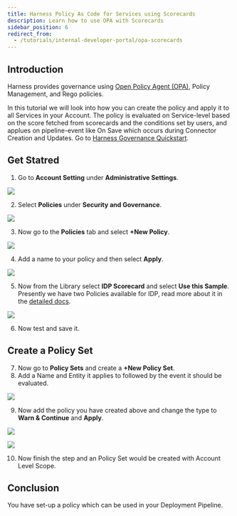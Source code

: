 ```yaml
---
title: Harness Policy As Code for Services using Scorecards
description: Learn how to use OPA with Scorecards
sidebar_position: 6
redirect_from:
  - /tutorials/internal-developer-portal/opa-scorecards
---
```


<DocsTag  backgroundColor= "#cbe2f9" text="Tutorial"  textColor="#0b5cad"  />

## Introduction

Harness provides governance using [Open Policy Agent (OPA)](https://www.openpolicyagent.org/), Policy Management, and Rego policies.

In this tutorial we will look into how you can create the policy and apply it to all Services in your Account. The policy is evaluated on Service-level based on the score fetched from scorecards and the conditions set by users, and applues on pipeline-event like On Save which occurs during Connector Creation and Updates. Go to [Harness Governance Quickstart](https://developer.harness.io/docs/platform/governance/policy-as-code/harness-governance-quickstart).

## Get Statred

1. Go to **Account Setting** under **Administrative Settings**.

![](./static/as-settings.png)

2. Select **Policies** under **Security and Governance**.

![](./static/s-p.png)

3. Now go to the **Policies** tab and select **+New Policy**.

![](./static/tab.png)

4. Add a name to your policy and then select **Apply**.

![](./static/a-n-p.png)

5. Now from the Library select **IDP Scorecard** and select **Use this Sample**. Presently we have two Policies available for IDP, read more about it in the [detailed docs](/docs/internal-developer-portal/scorecards/opa-implementation). 

![](./static/s-p-e.png)

6. Now test and save it.

## Create a Policy Set 

7. Now go to **Policy Sets** and create a **+New Policy Set**.
8. Add a Name and Entity it applies to followed by the event it should be evaluated. 

![](./static/n-p-s.png)

9. Now add the policy you have created above and change the type to **Warn & Continue** and **Apply**.

![](./static/new-policy-set.png)

![](./static/select-policy.png)

10. Now finish the step and an Policy Set would be created with Account Level Scope. 

## Conclusion

You have set-up a policy which can be used in your Deployment Pipeline. 


